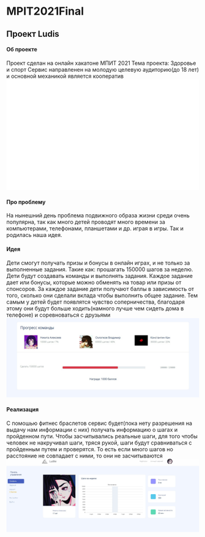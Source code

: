 # MPIT2021Final
## Проект Ludis
#### Об проекте
Проект сделан на онлайн хакатоне МПИТ 2021
Тема проекта: Здоровье и спорт 
Сервис направленен на молодую целевую аудиторию(до 18 лет) и основной механикой является кооператив
![Alt-текст](https://github.com/insommmnia/MPIT2021Final/blob/main/Mask%20Group.png?raw=true)
#### Про проблему
На нынешний день проблема подвижного образа жизни среди очень популярна, так как много детей проводят 
много времени за компьютерами, телефонами, планшетами и др. играя в игры.
Так и родилась наша идея.
#### Идея
Дети смогут получать призы и бонусы в онлайн играх, и не только за выполненные задания.
Такие как: прошагать 150000 шагов за неделю. Дети будут создавать команды и выполнять задания. Каждое задание дает или
бонусы, которые можно обменять на товар или призы от спонсоров.
За каждое задание дети получают баллы в зависимость от того, сколько они сделали вклада чтобы выполнить 
общее задание. Тем самым у детей будет появлятся чувство соперничества, благодаря этому они будут
больше ходить(намного лучше чем сидеть дома в телефоне) и соревноваться с друзьями
![Alt-текст](https://github.com/insommmnia/MPIT2021Final/blob/main/4GN_GGEZGJo.jpg?raw=true)

#### Реализация
С помошью фитнес браслетов сервис будет(пока нету разрешения на выдачу нам информации с них) получать информацию о шагах и
пройденном пути. Чтобы засчитывались реальные шаги, для того чтобы человек не накручивал шаги, тряся рукой, шаги будут сравниваться с
пройденным путем и проверятся. То есть если много шагов но расстояние не совпадает с ними, то они не засчитываются
![Alt-текст](https://github.com/insommmnia/MPIT2021Final/blob/main/gmBdXthhA8o.jpg?raw=true)

